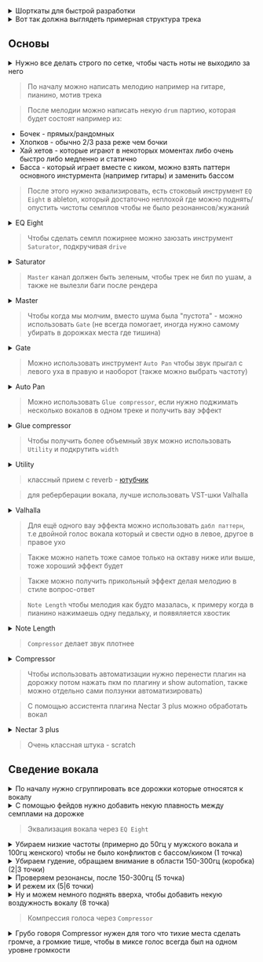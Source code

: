 <details>
  <hr />
  <summary>Шорткаты для быстрой разработки</summary>
  <img alt="image" src="https://user-images.githubusercontent.com/79831859/155879351-b1c15219-d845-40b9-83d1-e47b0ab2b42d.png">
  <hr />
</details>

<details>
  <hr />
  <summary>Вот так должна выглядеть примерная структура трека</summary>
  <img alt="image" src="https://user-images.githubusercontent.com/79831859/155879029-e7bb8eaa-ef78-4b1b-8519-60b1c66902f1.png">
  <hr />
</details>

## Основы

<details>
  <hr />
  <summary>Нужно все делать строго по сетке, чтобы часть ноты не выходило за него</summary>
  <img alt="image" src="https://user-images.githubusercontent.com/79831859/155880500-58d777bb-604e-42ce-8106-e435476b7c98.png">
  <br />
  <br />
  <ul>
    <li>ctrl + shift + U (чтобы разместить все по сетке)</li>
  </ul>
  <hr />
</details>

> По началу можно написать мелодию например на гитаре, пианино, мотив трека

> После мелодии можно написать некую `drum` партию, которая будет состоят например из:

- Бочек - прямых/рандомных
- Хлопков - обычно 2/3 раза реже чем бочки
- Хай хетов - которые играют в некоторых моментах либо очень быстро либо медленно и статично
- Басса - который играет вместе с киком, можно взять паттерн основного инстурмента (например гитары) и заменить бассом

> После этого нужно эквализировать, есть стоковый инструмент `EQ Eight` в ableton, который достаточно неплохой где можно поднять/опустить чистоты семплов чтобы не было резонаннсов/жужаний

<details>
  <hr />
  <summary>EQ Eight</summary>
  <img alt="image" src="https://user-images.githubusercontent.com/79831859/155879782-dcaccfad-4b53-4439-a439-3b815ac64ee5.png">
  <br />
  <br />
  <ul>
    <li>Есть три части в эквалайзере - высокие (хай-хеты), средние (вокал, перкусии), низкие (кик, басс)</li>
    <li>Чтобы сделать звук ярче - можно чуть чуть поднять высокие</li>
    <li>При эквализации использовать более "широкую" полосу для вверха и более "узкую" для низов</li>
    <li>Изменения в одном диапазоне (вверх) будет влиять на другие диапазоны (низ/середина) - например если убрать низ, то вверх поднимается</li>
  </ul>
  <hr />
</details>

> Чтобы сделать семпл пожирнее можно заюзать инструмент `Saturator`, подкручивая `drive`

<details>
  <hr />
  <summary>Saturator</summary>
  <img alt="image" src="https://user-images.githubusercontent.com/79831859/155881511-db2103c1-41a5-4446-85f0-d2c2e8d4b003.png">
  <hr />
</details>

> `Master` канал должен быть зеленым, чтобы трек не бил по ушам, а также не вылезли баги после рендера

<details>
  <hr />
  <summary>Master</summary>
  <img alt="image" src="https://user-images.githubusercontent.com/79831859/155881911-352c926c-2c15-4e6c-99a1-c99454afccf0.png">
  <hr />
</details>

> Чтобы когда мы молчим, вместо шума была "пустота" - можно использовать `Gate` (не всегда помогает, иногда нужно самому убирать в дорожках места где тишина)

<details>
  <hr />
  <summary>Gate</summary>
  <img alt="image" src="https://user-images.githubusercontent.com/79831859/155881864-66e83e06-7058-42f0-9be2-0c8838874510.png">
  <hr />
</details>

> Можно использовать инструмент `Auto Pan` чтобы звук прыгал с левого уха в правую и наоборот (также можно выбрать частоту)

<details>
  <hr />
  <summary>Auto Pan</summary>
  <img alt="image" src="https://user-images.githubusercontent.com/79831859/155883155-d1adc67a-6cb0-4f8a-8139-7bf2b793ab72.png">
  <hr />
</details>

> Можно использовать `Glue compressor`, если нужно поджимать несколько вокалов в одном треке и получить вау эффект

<details>
  <hr />
  <summary>Glue compressor</summary>
  <img alt="image" src="https://user-images.githubusercontent.com/79831859/155884105-81b46ceb-31ea-4775-8500-dc80070cda13.png">
  <hr />
</details>

> Чтобы получить более объемный звук можно использовать `Utility` и подкрутить `width`

<details>
  <hr />
  <summary>Utility</summary>
  <img alt="image" src="https://user-images.githubusercontent.com/79831859/155884134-6356f8f4-f3c1-458d-9f32-6a991d73d40f.png">
  <hr />
</details>

> классный прием с reverb - [ютубчик](https://youtu.be/0GyYwpVfmds?t=3207)

> для реберберации вокала, лучше использовать VST-шки Valhalla

<details>
  <hr />
  <summary>Valhalla</summary>
  <img alt="image" src="https://user-images.githubusercontent.com/79831859/155885720-f33275d6-0b26-453f-88e4-61c874cb46e3.png">
  <hr />
</details>

> Для ещё одного вау эффекта можно использовать `дабл паттерн`, т.е двойной голос вокала который и свести одно в левое, другое в правое ухо

> Также можно напеть тоже самое только на октаву ниже или выше, тоже хороший эффект будет

> Также можно получить прикольный эффект делая мелодию в стиле вопрос-ответ

> `Note Length` чтобы мелодия как будто мазалась, к примеру когда в пианино нажимаешь одну педальку, и появяляется хвостик

<details>
  <hr />
  <summary>Note Length</summary>
  <img alt="image" src="https://user-images.githubusercontent.com/79831859/155883345-4b3b3a7e-4854-489b-bd45-4199e768dfb3.png">
  <hr />
</details>

> `Compressor` делает звук плотнее

<details>
  <hr />
  <summary>Compressor</summary>
  <img alt="image" src="https://user-images.githubusercontent.com/79831859/155884197-58abef03-675f-45ba-8847-855ec4e96876.png">
  <hr />
</details>

> Чтобы использовать автоматизации нужно перенести плагин на дорожку потом нажать пкм по плагину и show automation, также можно отдельно сами ползунки автоматизировать)

> С помощью ассистента плагина Nectar 3 plus можно обработать вокал

<details>
  <hr />
  <summary>Nectar 3 plus</summary>
  <img alt="image" src="https://user-images.githubusercontent.com/79831859/155883996-ce1f8f77-d104-4a2b-a2c7-1cb4c9dc4117.png">
  <hr />
</details>

> Очень классная штука - scratch

## Сведение вокала

<details>
  <hr />
  <summary>По началу нужно сгруппировать все дорожки которые относятся к вокалу</summary>
  <img alt="image" src="https://user-images.githubusercontent.com/79831859/155894401-fd68aca1-888b-4074-b4e6-1462d455581e.png">
  <hr />
</details>

<details>
  <hr />
  <summary>С помощью фейдов нужно добавить некую плавность между семплами на дорожке</summary>
  <img alt="image" src="https://user-images.githubusercontent.com/79831859/155894311-28f7cfdf-b84e-4f34-aedd-0503363cf83b.png">
  <hr />
</details>

> Эквализация вокала через `EQ Eight`

<details>
  <hr />
  <summary>Убираем низкие частоты (примерно до 50гц у мужского вокала и 100гц женского) чтобы не было конфликтов с бассом/киком (1 точка)</summary>
  <img width="994" alt="image" src="https://user-images.githubusercontent.com/79831859/155894534-a2078b42-e6f1-4377-a658-b15bda0c3638.png">
  <hr />
</details>
<details>
  <hr />
  <summary>Убираем гудение, обращаем внимание в области 150-300гц (коробка) (2|3 точки)</summary>
  <img alt="image" src="https://user-images.githubusercontent.com/79831859/155894743-3acefe06-34ab-4ab8-968d-14d80488cb4e.png">
  <hr />
</details>
<details>
  <hr />
  <summary>Проверяем резонансы, после 150-300гц (5 точка)</summary>
  <img alt="image" src="https://user-images.githubusercontent.com/79831859/155895179-3f7c9c12-bc9f-43bf-a5a2-ee4156cc53f4.png">
  <hr />
</details>
<details>
  <hr />
  <summary>И режем их (5|6 точки)</summary>
  <img alt="image" src="https://user-images.githubusercontent.com/79831859/155895253-82e6e15f-ff46-43d4-8a90-662c5bef88ef.png">
  <hr />
</details>
<details>
  <hr />
  <summary>Ну и можем немного поднять вверха, чтобы добавить некую воздужность вокалу (8 точка)</summary>
  <img alt="image" src="https://user-images.githubusercontent.com/79831859/155895410-571e20d2-0760-4618-8438-07555d152531.png">
  <hr />
</details>

> Компрессия голоса через `Compressor`

<details>
  <hr />
  <summary>Грубо говоря Compressor нужен для того что тихие места сделать громче, а громкие тише, чтобы в миксе голос всегда был на одном уровне громкости</summary>
  <img alt="image" src="https://user-images.githubusercontent.com/79831859/155895702-7fc9ff13-e9ee-406c-ad31-71f2f32bde50.png">
  <br />
  <br />
  <ul>
    <li>Ratio - отвечает за силу сжатия, насколько сильно будет сжиматься то что выше желтого круга</li>
    <li>Attack - насколько быстро срабатывает компрессор (обычно ставят короткий)</li>
    <li>Release - насколько быстро компрессор отпускает, т.е возвращает сигнал в свое исходное состояние (тоже короткий)</li>
    <li>Makeup - можно нажать сюда, чтобы чуть громче слышать</li>
  </ul>

  <div>А также лайфхак! - можно отпустить до конца Thresh, а потом чуть чуть поднимать, регулировать</div>
  <br />
  <img alt="image" src="https://user-images.githubusercontent.com/79831859/155895902-d211a57a-cd07-49ff-9734-2c489314e0fe.png">

  <hr />
</details>
